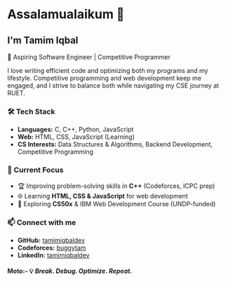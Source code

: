 # Assalamualaikum 👋  

## I'm Tamim Iqbal  
🚀 Aspiring Software Engineer | Competitive Programmer  

I love writing efficient code and optimizing both my programs and my lifestyle. Competitive programming and web development keep me engaged, and I strive to balance both while navigating my CSE journey at RUET.  

### 🛠 Tech Stack  
- **Languages:** C, C++, Python, JavaScript  
- **Web:** HTML, CSS, JavaScript (Learning)  
- **CS Interests:** Data Structures & Algorithms, Backend Development, Competitive Programming  

### 🔭 Current Focus  
- 🏆 Improving problem-solving skills in **C++** (Codeforces, ICPC prep)  
- 🌐 Learning **HTML, CSS & JavaScript** for web development  
- 📖 Exploring **CS50x** & IBM Web Development Course (UNDP-funded)  

### 📫 Connect with me  
- **GitHub:** [tamimiqbaldev](https://github.com/tamimiqbaldev)  
- **Codeforces:** [buggytam](https://codeforces.com/profile/buggytam)  
- **LinkedIn:** [tamimiqbaldev](https://www.linkedin.com/in/tamimiqbaldev)  

#### Moto:- 💡 *Break. Debug. Optimize. Repeat.*  
